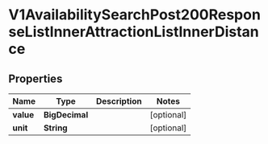 

# V1AvailabilitySearchPost200ResponseListInnerAttractionListInnerDistance


## Properties

| Name | Type | Description | Notes |
|------------ | ------------- | ------------- | -------------|
|**value** | **BigDecimal** |  |  [optional] |
|**unit** | **String** |  |  [optional] |



